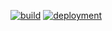 [![build](https://github.com/DignaCouso/dignacouso.github.io/actions/workflows/gh-pages.yml/badge.svg)](https://github.com/DignaCouso/dignacouso.github.io/actions/workflows/gh-pages.yml)
[![deployment](https://github.com/DignaCouso/dignacouso.github.io/actions/workflows/pages/pages-build-deployment/badge.svg)](https://github.com/DignaCouso/dignacouso.github.io/actions/workflows/pages/pages-build-deployment)
